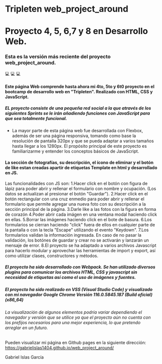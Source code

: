 # Tripleten web_project_around

# Proyecto 4, 5, 6,7 y 8 en Desarrollo Web.

### Esta es la versión más reciente del proyecto web_project_around.

💻 💻 💻

#### Este página Web comprende hasta ahora mi 4to, 5to y 6t0 proyecto en el bootcamp de desarrollo web en "Tripleten". Realizado con HTML, CSS y JavaScript.

##### EL proyecto consiste de una pequeña red social a la que através de los siguientes Sprints se le irán añadiendo funciones con JavaScript para que sea totalmente funcional.

- La mayor parte de esta página web fue desarrollada con Flexbox, además de ser una página responsiva, tomando como base la resolución de pantalla 320px y que se pueda adaptar a varios tamaños hasta llegar a los 1280px.
  El propósito principal de este proyecto es familiarizarme y entender los conceptos básicos de JavaScript.

#### La sección de fotografías, su descripción, el ícono de eliminar y el botón de like estan creadas apartir de etiquetas Template en html y desarrollado en JS.

Las funcionalidades con JS son:
1.Hacer click en el botón con figura de lápiz para poder abrir y rellenar el formulario con nombre y ocupación. (Los datos se actualizan al presionar el botón "Guardar").
2.Hacer click en el botón rectangular con una cruz enmedio para poder abrir y rellenar el formulario que permite agregar una nueva foto con su descripción a la sección principal de la página.
3.Darle like a las fotos con la figura en forma de corazón
4.Poder abrir cada imágen en una ventana modal haciendo click en ellas.
5.Borrar las imágenes haciendo click en el bote de basura.
6.Los formularios se cierran haciendo "click" fuera de ellos en cualquier parte de la pantalla o con la tecla "Escape" utilizando el evento "Keydown".
7.Los formularios validan la información ingresada. En caso de no pasar la validación, los botónes de guardar y crear no se activarán y lanzarán un mensaje de error.
8.El proyecto se ha adaptado a varios archivos Javascript para hacerlo modular y aprovechar las herramientas de import y export, así como utilizar clases, constructores y métodos.

##### El proyecto ha sido desarrollado con Webpack. Se han utilizado diversos plugins para comunicar los archivos HTML, CSS y javascript sin necesidad de etiquetas así como el uso de imágenes y fuentes.

##### El proyecto ha sido realizado en VSS (Visual Studio Code) y visualizado con mi navegador Google Chrome Versión 116.0.5845.187 (Build oficial) (x86_64)

###### La visualización de algunos elementos podría variar dependiendo el navegador y versión que se utilice ya que el proyecto aún no cuenta con los prefijos necesarios para una mejor experiencia, lo que pretendo arreglar en un futuro.

Pueden visualizar mi página en Github pages en la siguiente dirección: https://gabrielislas1404.github.io/web_project_around/

Gabriel Islas García
